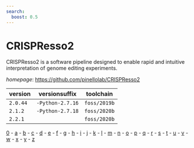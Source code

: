 ```yaml
---
search:
  boost: 0.5
---
```

# CRISPResso2

CRISPResso2 is a software pipeline designed to enable rapid and intuitive interpretation of genome editing experiments.

*homepage*: <https://github.com/pinellolab/CRISPResso2>

version | versionsuffix | toolchain
--------|---------------|----------
``2.0.44`` | ``-Python-2.7.16`` | ``foss/2019b``
``2.1.2`` | ``-Python-2.7.18`` | ``foss/2020b``
``2.2.1`` |  | ``foss/2020b``

[0](../0/index.md) - [a](../a/index.md) - [b](../b/index.md) - [c](../c/index.md) - [d](../d/index.md) - [e](../e/index.md) - [f](../f/index.md) - [g](../g/index.md) - [h](../h/index.md) - [i](../i/index.md) - [j](../j/index.md) - [k](../k/index.md) - [l](../l/index.md) - [m](../m/index.md) - [n](../n/index.md) - [o](../o/index.md) - [p](../p/index.md) - [q](../q/index.md) - [r](../r/index.md) - [s](../s/index.md) - [t](../t/index.md) - [u](../u/index.md) - [v](../v/index.md) - [w](../w/index.md) - [x](../x/index.md) - [y](../y/index.md) - [z](../z/index.md)


